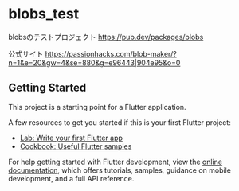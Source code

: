 # blobs_test

blobsのテストプロジェクト
https://pub.dev/packages/blobs

公式サイト
https://passionhacks.com/blob-maker/?n=1&e=20&gw=4&se=880&g=e96443|904e95&o=0

## Getting Started

This project is a starting point for a Flutter application.

A few resources to get you started if this is your first Flutter project:

- [Lab: Write your first Flutter app](https://docs.flutter.dev/get-started/codelab)
- [Cookbook: Useful Flutter samples](https://docs.flutter.dev/cookbook)

For help getting started with Flutter development, view the
[online documentation](https://docs.flutter.dev/), which offers tutorials,
samples, guidance on mobile development, and a full API reference.
